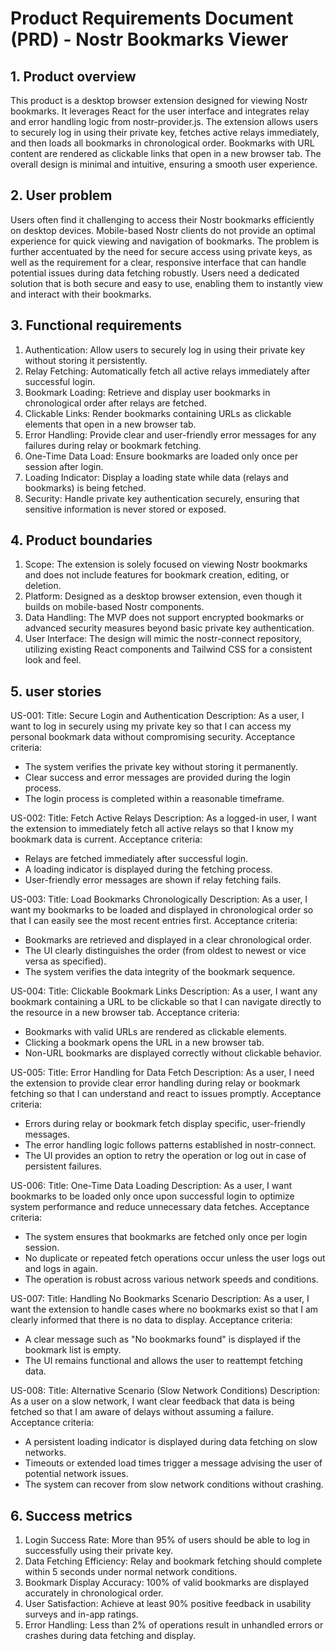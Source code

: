 # Product Requirements Document (PRD) - Nostr Bookmarks Viewer

## 1. Product overview

This product is a desktop browser extension designed for viewing Nostr bookmarks. It leverages React for the user interface and integrates relay and error handling logic from nostr-provider.js. The extension allows users to securely log in using their private key, fetches active relays immediately, and then loads all bookmarks in chronological order. Bookmarks with URL content are rendered as clickable links that open in a new browser tab. The overall design is minimal and intuitive, ensuring a smooth user experience.

## 2. User problem

Users often find it challenging to access their Nostr bookmarks efficiently on desktop devices. Mobile-based Nostr clients do not provide an optimal experience for quick viewing and navigation of bookmarks. The problem is further accentuated by the need for secure access using private keys, as well as the requirement for a clear, responsive interface that can handle potential issues during data fetching robustly. Users need a dedicated solution that is both secure and easy to use, enabling them to instantly view and interact with their bookmarks.

## 3. Functional requirements

1. Authentication: Allow users to securely log in using their private key without storing it persistently.
2. Relay Fetching: Automatically fetch all active relays immediately after successful login.
3. Bookmark Loading: Retrieve and display user bookmarks in chronological order after relays are fetched.
4. Clickable Links: Render bookmarks containing URLs as clickable elements that open in a new browser tab.
5. Error Handling: Provide clear and user-friendly error messages for any failures during relay or bookmark fetching.
6. One-Time Data Load: Ensure bookmarks are loaded only once per session after login.
7. Loading Indicator: Display a loading state while data (relays and bookmarks) is being fetched.
8. Security: Handle private key authentication securely, ensuring that sensitive information is never stored or exposed.

## 4. Product boundaries

1. Scope: The extension is solely focused on viewing Nostr bookmarks and does not include features for bookmark creation, editing, or deletion.
2. Platform: Designed as a desktop browser extension, even though it builds on mobile-based Nostr components.
3. Data Handling: The MVP does not support encrypted bookmarks or advanced security measures beyond basic private key authentication.
4. User Interface: The design will mimic the nostr-connect repository, utilizing existing React components and Tailwind CSS for a consistent look and feel.

## 5. user stories

US-001:
Title: Secure Login and Authentication
Description: As a user, I want to log in securely using my private key so that I can access my personal bookmark data without compromising security.
Acceptance criteria:

- The system verifies the private key without storing it permanently.
- Clear success and error messages are provided during the login process.
- The login process is completed within a reasonable timeframe.

US-002:
Title: Fetch Active Relays
Description: As a logged-in user, I want the extension to immediately fetch all active relays so that I know my bookmark data is current.
Acceptance criteria:

- Relays are fetched immediately after successful login.
- A loading indicator is displayed during the fetching process.
- User-friendly error messages are shown if relay fetching fails.

US-003:
Title: Load Bookmarks Chronologically
Description: As a user, I want my bookmarks to be loaded and displayed in chronological order so that I can easily see the most recent entries first.
Acceptance criteria:

- Bookmarks are retrieved and displayed in a clear chronological order.
- The UI clearly distinguishes the order (from oldest to newest or vice versa as specified).
- The system verifies the data integrity of the bookmark sequence.

US-004:
Title: Clickable Bookmark Links
Description: As a user, I want any bookmark containing a URL to be clickable so that I can navigate directly to the resource in a new browser tab.
Acceptance criteria:

- Bookmarks with valid URLs are rendered as clickable elements.
- Clicking a bookmark opens the URL in a new browser tab.
- Non-URL bookmarks are displayed correctly without clickable behavior.

US-005:
Title: Error Handling for Data Fetch
Description: As a user, I need the extension to provide clear error handling during relay or bookmark fetching so that I can understand and react to issues promptly.
Acceptance criteria:

- Errors during relay or bookmark fetch display specific, user-friendly messages.
- The error handling logic follows patterns established in nostr-connect.
- The UI provides an option to retry the operation or log out in case of persistent failures.

US-006:
Title: One-Time Data Loading
Description: As a user, I want bookmarks to be loaded only once upon successful login to optimize system performance and reduce unnecessary data fetches.
Acceptance criteria:

- The system ensures that bookmarks are fetched only once per login session.
- No duplicate or repeated fetch operations occur unless the user logs out and logs in again.
- The operation is robust across various network speeds and conditions.

US-007:
Title: Handling No Bookmarks Scenario
Description: As a user, I want the extension to handle cases where no bookmarks exist so that I am clearly informed that there is no data to display.
Acceptance criteria:

- A clear message such as "No bookmarks found" is displayed if the bookmark list is empty.
- The UI remains functional and allows the user to reattempt fetching data.

US-008:
Title: Alternative Scenario (Slow Network Conditions)
Description: As a user on a slow network, I want clear feedback that data is being fetched so that I am aware of delays without assuming a failure.
Acceptance criteria:

- A persistent loading indicator is displayed during data fetching on slow networks.
- Timeouts or extended load times trigger a message advising the user of potential network issues.
- The system can recover from slow network conditions without crashing.

## 6. Success metrics

1. Login Success Rate: More than 95% of users should be able to log in successfully using their private key.
2. Data Fetching Efficiency: Relay and bookmark fetching should complete within 5 seconds under normal network conditions.
3. Bookmark Display Accuracy: 100% of valid bookmarks are displayed accurately in chronological order.
4. User Satisfaction: Achieve at least 90% positive feedback in usability surveys and in-app ratings.
5. Error Handling: Less than 2% of operations result in unhandled errors or crashes during data fetching and display.
